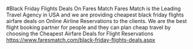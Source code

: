 #Black Friday Flights Deals On Fares Match
Fares Match is the Leading Travel Agency in USA and we are providing cheapest black friday flights airfare deals on Online Airline Reservations to the clients. We are the best flight booking partner for people and they can plan cheap travel by choosing the Cheapest Airfare Deals for Flight Reservations
https://www.faresmatch.com/black-friday-flights-deals.aspx

